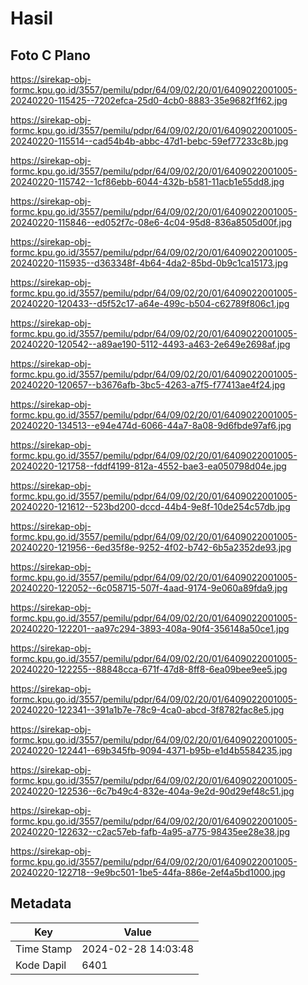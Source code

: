 # Hasil

## Foto C Plano

https://sirekap-obj-formc.kpu.go.id/3557/pemilu/pdpr/64/09/02/20/01/6409022001005-20240220-115425--7202efca-25d0-4cb0-8883-35e9682f1f62.jpg

https://sirekap-obj-formc.kpu.go.id/3557/pemilu/pdpr/64/09/02/20/01/6409022001005-20240220-115514--cad54b4b-abbc-47d1-bebc-59ef77233c8b.jpg

https://sirekap-obj-formc.kpu.go.id/3557/pemilu/pdpr/64/09/02/20/01/6409022001005-20240220-115742--1cf86ebb-6044-432b-b581-11acb1e55dd8.jpg

https://sirekap-obj-formc.kpu.go.id/3557/pemilu/pdpr/64/09/02/20/01/6409022001005-20240220-115846--ed052f7c-08e6-4c04-95d8-836a8505d00f.jpg

https://sirekap-obj-formc.kpu.go.id/3557/pemilu/pdpr/64/09/02/20/01/6409022001005-20240220-115935--d363348f-4b64-4da2-85bd-0b9c1ca15173.jpg

https://sirekap-obj-formc.kpu.go.id/3557/pemilu/pdpr/64/09/02/20/01/6409022001005-20240220-120433--d5f52c17-a64e-499c-b504-c62789f806c1.jpg

https://sirekap-obj-formc.kpu.go.id/3557/pemilu/pdpr/64/09/02/20/01/6409022001005-20240220-120542--a89ae190-5112-4493-a463-2e649e2698af.jpg

https://sirekap-obj-formc.kpu.go.id/3557/pemilu/pdpr/64/09/02/20/01/6409022001005-20240220-120657--b3676afb-3bc5-4263-a7f5-f77413ae4f24.jpg

https://sirekap-obj-formc.kpu.go.id/3557/pemilu/pdpr/64/09/02/20/01/6409022001005-20240220-134513--e94e474d-6066-44a7-8a08-9d6fbde97af6.jpg

https://sirekap-obj-formc.kpu.go.id/3557/pemilu/pdpr/64/09/02/20/01/6409022001005-20240220-121758--fddf4199-812a-4552-bae3-ea050798d04e.jpg

https://sirekap-obj-formc.kpu.go.id/3557/pemilu/pdpr/64/09/02/20/01/6409022001005-20240220-121612--523bd200-dccd-44b4-9e8f-10de254c57db.jpg

https://sirekap-obj-formc.kpu.go.id/3557/pemilu/pdpr/64/09/02/20/01/6409022001005-20240220-121956--6ed35f8e-9252-4f02-b742-6b5a2352de93.jpg

https://sirekap-obj-formc.kpu.go.id/3557/pemilu/pdpr/64/09/02/20/01/6409022001005-20240220-122052--6c058715-507f-4aad-9174-9e060a89fda9.jpg

https://sirekap-obj-formc.kpu.go.id/3557/pemilu/pdpr/64/09/02/20/01/6409022001005-20240220-122201--aa97c294-3893-408a-90f4-356148a50ce1.jpg

https://sirekap-obj-formc.kpu.go.id/3557/pemilu/pdpr/64/09/02/20/01/6409022001005-20240220-122255--88848cca-671f-47d8-8ff8-6ea09bee9ee5.jpg

https://sirekap-obj-formc.kpu.go.id/3557/pemilu/pdpr/64/09/02/20/01/6409022001005-20240220-122341--391a1b7e-78c9-4ca0-abcd-3f8782fac8e5.jpg

https://sirekap-obj-formc.kpu.go.id/3557/pemilu/pdpr/64/09/02/20/01/6409022001005-20240220-122441--69b345fb-9094-4371-b95b-e1d4b5584235.jpg

https://sirekap-obj-formc.kpu.go.id/3557/pemilu/pdpr/64/09/02/20/01/6409022001005-20240220-122536--6c7b49c4-832e-404a-9e2d-90d29ef48c51.jpg

https://sirekap-obj-formc.kpu.go.id/3557/pemilu/pdpr/64/09/02/20/01/6409022001005-20240220-122632--c2ac57eb-fafb-4a95-a775-98435ee28e38.jpg

https://sirekap-obj-formc.kpu.go.id/3557/pemilu/pdpr/64/09/02/20/01/6409022001005-20240220-122718--9e9bc501-1be5-44fa-886e-2ef4a5bd1000.jpg


## Metadata

| Key        | Value               |
| ---------- | ------------------- |
| Time Stamp | 2024-02-28 14:03:48 |
| Kode Dapil | 6401                |



